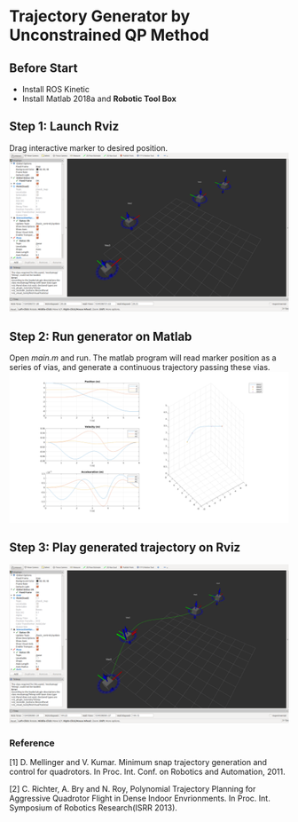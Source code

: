 # Trajectory Generator by Unconstrained QP Method

## Before Start
- Install ROS Kinetic
- Install Matlab 2018a and **Robotic Tool Box**

## Step 1: Launch Rviz
Drag interactive marker to desired position.
![step1](./imgs/interactive_marker.png)

## Step 2: Run generator on Matlab
Open *main.m* and run.
The matlab program will read marker position as a series of vias, and generate a continuous trajectory passing these vias.
![step2](./imgs/generated_path.png)

## Step 3: Play generated trajectory on Rviz
![step3](./imgs/path_playing.png)

### Reference
[1] D. Mellinger and V. Kumar. Minimum snap trajectory generation and control for quadrotors. In Proc. Int. Conf. on Robotics and Automation, 2011. 

[2] C. Richter, A. Bry and N. Roy, Polynomial Trajectory Planning for Aggressive Quadrotor Flight in Dense Indoor Envrionments. In Proc. Int. Symposium of Robotics Research(ISRR 2013).